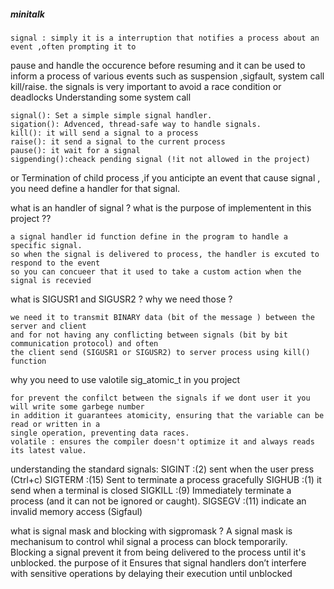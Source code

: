 ##### minitalk ####

    signal : simply it is a interruption that notifies a process about an event ,often prompting it to
pause and handle the occurence before resuming
and it can be used to inform a process of various events such as suspension ,sigfault, system call
kill/raise. the signals is very important to avoid a race condition or deadlocks
Understanding some system call
    
    signal(): Set a simple simple signal handler.
    sigation(): Advenced, thread-safe way to handle signals.
    kill(): it will send a signal to a process
    raise(): it send a signal to the current process
    pause(): it wait for a signal 
    sigpending():cheack pending signal (!it not allowed in the project)

or Termination of child process  ,if you anticipte an event that cause signal , you need define a handler for that signal. 

what is an handler of signal ? what is the purpose of implementent in this project ??
    
    a signal handler id function define in the program to handle a specific signal.
    so when the signal is delivered to process, the handler is excuted to respond to the event
    so you can concueer that it used to take a custom action when the signal is recevied  
what is SIGUSR1 and SIGUSR2 ? why we need those ?
    
    we need it to transmit BINARY data (bit of the message ) between the server and client
    and for not having any conflicting between signals (bit by bit communication protocol) and often
    the client send (SIGUSR1 or SIGUSR2) to server process using kill() function
why you need to use valotile sig_atomic_t in you project
    
    for prevent the confilct between the signals if we dont user it you will write some garbege number
    in addition it guarantees atomicity, ensuring that the variable can be read or written in a
    single operation, preventing data races.
    volatile : ensures the compiler doesn't optimize it and always reads its latest value.

understanding the standard signals:
    SIGINT  :(2) sent when the user press (Ctrl+c)
    SIGTERM :(15) Sent to terminate a process gracefully
    SIGHUB  :(1) it send when a terminal is closed 
    SIGKILL :(9) Immediately terminate a process (and it can not be ignored or caught).
    SIGSEGV :(11) indicate an invalid memory access (Sigfaul) 
    
what is signal mask and blocking with sigpromask ?
    A signal mask is mechanisum to control whil signal a process can block temporarily. Blocking
    a signal prevent it from being  delivered to the process until it's unblocked. the purpose of it 
    Ensures that signal handlers don’t interfere with sensitive operations by delaying their 
    execution until unblocked
